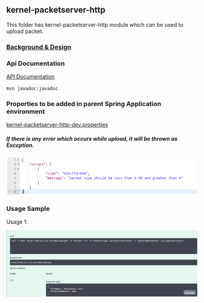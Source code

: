 ## kernel-packetserver-http
This folder has kernel-packetserver-http module which can be used to upload packet.

 
### [Background & Design](../../design/kernel/kernel-packetserver-http.md)
 

### Api Documentation
[API Documentation <TBA>](TBA)

```
mvn javadoc:javadoc
```
### Properties to be added in parent Spring Application environment 
[kernel-packetserver-http-dev.properties](../../config/kernel-packetserver-http-dev.properties)

##### If there is any error which occurs while upload, it will be thrown as Exception.
![Packet_MAX_SIZE](../../design/_images/packet_uploader_http_maxsizeerror.png)

### Usage Sample
  Usage 1:
  
![Usage1](../../design/_images/packet_uploader_http.png)







